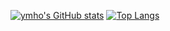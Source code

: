 <!--
**ymho/ymho** is a ✨ _special_ ✨ repository because its `README.md` (this file) appears on your GitHub profile.

Here are some ideas to get you started:

- 🔭 I’m currently working on ...
- 🌱 I’m currently learning ...
- 👯 I’m looking to collaborate on ...
- 🤔 I’m looking for help with ...
- 💬 Ask me about ...
- 📫 How to reach me: ...
- 😄 Pronouns: ...
- ⚡ Fun fact: ...
-->



[![ymho's GitHub stats](https://github-readme-stats.vercel.app/api?username=ymho)](https://github.com/anuraghazra/github-readme-stats)
[![Top Langs](https://github-readme-stats.vercel.app/api/top-langs/?username=ymho&layout=compact)](https://github.com/anuraghazra/github-readme-stats)
